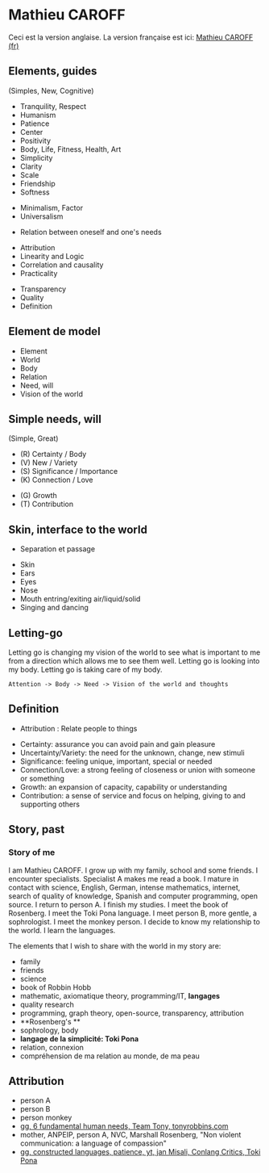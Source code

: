 # Mathieu CAROFF

Ceci est la version anglaise. La version française est ici: [Mathieu CAROFF (fr)](README.fr.md)

## Elements, guides

(Simples, New, Cognitive)

- Tranquility, Respect
- Humanism
- Patience
- Center
- Positivity
- Body, Life, Fitness, Health, Art
- Simplicity
- Clarity
- Scale
- Friendship
- Softness

+ Minimalism, Factor
+ Universalism

- Relation between oneself and one's needs

+ Attribution
+ Linearity and Logic
+ Correlation and causality
+ Practicality

- Transparency
- Quality
- Definition

## Element de model

- Element
- World
- Body
- Relation
- Need, will
- Vision of the world

## Simple needs, will

(Simple, Great)

- (R) Certainty / Body
- (V) New / Variety
- (S) Significance / Importance
- (K) Connection / Love

+ (G) Growth
+ (T) Contribution

## Skin, interface to the world

+ Separation et passage

- Skin
- Ears
- Eyes
- Nose
- Mouth entring/exiting air/liquid/solid
- Singing and dancing

## Letting-go

Letting go is changing my vision of the world to see what is important to me from a direction which allows me to see them well. Letting go is looking into my body. Letting go is taking care of my body.

```
Attention -> Body -> Need -> Vision of the world and thoughts
```

## Definition

+ Attribution : Relate people to things

- Certainty: assurance you can avoid pain and gain pleasure
- Uncertainty/Variety: the need for the unknown, change, new stimuli
- Significance: feeling unique, important, special or needed
- Connection/Love: a strong feeling of closeness or union with someone or something
- Growth: an expansion of capacity, capability or understanding
- Contribution: a sense of service and focus on helping, giving to and supporting others

## Story, past

### Story of me

I am Mathieu CAROFF. I grow up with my family, school and some friends. I encounter specialists. Specialist A makes me read a book. I mature in contact with science, English, German, intense mathematics, internet, search of quality of knowledge, Spanish and computer programming, open source. I return to person A. I finish my studies. I meet the book of Rosenberg. I meet the Toki Pona language. I meet person B, more gentle, a sophrologist. I meet the monkey person. I decide to know my relationship to the world. I learn the languages.

The elements that I wish to share with the world in my story are:

- family
- friends
- science
- book of Robbin Hobb
- mathematic, axiomatique theory, programming/IT, **langages**
- quality research
- programming, graph theory, open-source, transparency, attribution
- **Rosenberg's **
- sophrology, body
- **langage de la simplicité: Toki Pona**
- relation, connexion
- compréhension de ma relation au monde, de ma peau

## Attribution

- person A
- person B
- person monkey
- [gg, 6 fundamental human needs, Team Tony, tonyrobbins.com](https://www.tonyrobbins.com/mind-meaning/do-you-need-to-feel-significant/)
- mother, ANPEIP, person A, NVC, Marshall Rosenberg, "Non violent communication: a language of compassion"
- [gg, constructed languages, patience, yt, jan Misali, Conlang Critics, Toki Pona](https://www.youtube.com/watch?v=eLn6LC1RpAo)

